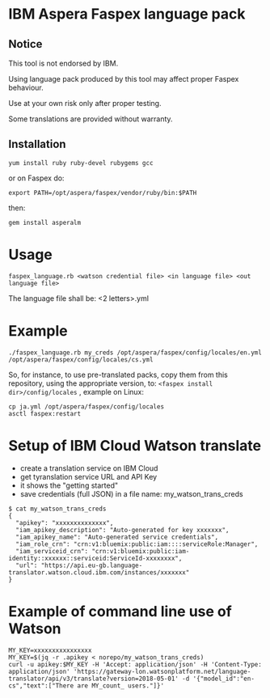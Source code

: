 # IBM Aspera Faspex language pack

## Notice

This tool is not endorsed by IBM.

Using language pack produced by this tool may affect proper Faspex behaviour.

Use at your own risk only after proper testing.

Some translations are provided without warranty.

## Installation

```
yum install ruby ruby-devel rubygems gcc
```

or on Faspex do: 

```
export PATH=/opt/aspera/faspex/vendor/ruby/bin:$PATH
```

then:

```
gem install asperalm
```

# Usage

```
faspex_language.rb <watson credential file> <in language file> <out language file>
```

The language file shall be: <2 letters>.yml


# Example

```
./faspex_language.rb my_creds /opt/aspera/faspex/config/locales/en.yml /opt/aspera/faspex/config/locales/cs.yml
```

So, for instance, to use pre-translated packs, copy them from this 
repository, using the appropriate version, to: `<faspex install dir>/config/locales` , example on Linux:

```
cp ja.yml /opt/aspera/faspex/config/locales
asctl faspex:restart
```

# Setup of IBM Cloud Watson translate

* create a translation service on IBM Cloud
* get tyranslation service URL and API Key
* it shows the "getting started"
* save credentials (full JSON) in a file name: my_watson_trans_creds

```
$ cat my_watson_trans_creds
{
  "apikey": "xxxxxxxxxxxxxx",
  "iam_apikey_description": "Auto-generated for key xxxxxxx",
  "iam_apikey_name": "Auto-generated service credentials",
  "iam_role_crn": "crn:v1:bluemix:public:iam::::serviceRole:Manager",
  "iam_serviceid_crn": "crn:v1:bluemix:public:iam-identity::xxxxxx::serviceid:ServiceId-xxxxxxxx",
  "url": "https://api.eu-gb.language-translator.watson.cloud.ibm.com/instances/xxxxxxx"
}
```

# Example of command line use of Watson

```
MY_KEY=xxxxxxxxxxxxxxxx
MY_KEY=$(jq -r .apikey < norepo/my_watson_trans_creds)
curl -u apikey:$MY_KEY -H 'Accept: application/json' -H 'Content-Type: application/json' 'https://gateway-lon.watsonplatform.net/language-translator/api/v3/translate?version=2018-05-01' -d '{"model_id":"en-cs","text":["There are MY_count_ users."]}'
```

